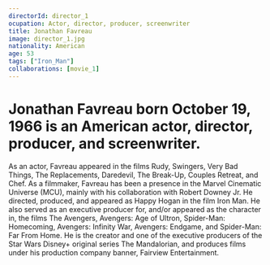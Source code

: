 ```yaml
---
directorId: director_1
ocupation: Actor, director, producer, screenwriter
title: Jonathan Favreau
image: director_1.jpg
nationality: American
age: 53
tags: ["Iron_Man"]
collaborations: [movie_1]
---
```


# Jonathan Favreau born October 19, 1966 is an American actor, director, producer, and screenwriter.
As an actor, Favreau appeared in the films Rudy, Swingers, Very Bad Things, The Replacements, Daredevil, The Break-Up, Couples Retreat, and Chef.
As a filmmaker, Favreau has been a presence in the Marvel Cinematic Universe (MCU), mainly with his collaboration with Robert Downey Jr. He directed, produced, and appeared as Happy Hogan in the film Iron Man.
He also served as an executive producer for, and/or appeared as the character in, the films The Avengers, Avengers: Age of Ultron, Spider-Man: Homecoming, Avengers: Infinity War, Avengers: Endgame, and Spider-Man: Far From Home. He is the creator and one of the executive producers of the Star Wars Disney+ original series The Mandalorian, and produces films under his production company banner, Fairview Entertainment.
